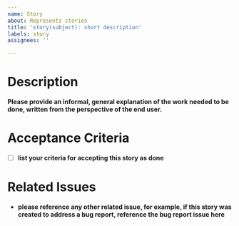 ```yaml
---
name: Story
about: Represents stories
title: 'story(subject): short description'
labels: story
assignees: ''

---
```


# Description
**Please provide an informal, general explanation of the work needed to be done, written from the perspective of the end user.**

# Acceptance Criteria
- [ ] **list your criteria for accepting this story as done**

# Related Issues
- **please reference any other related issue, for example, if this story was created to address a bug report, reference the bug report issue here**
